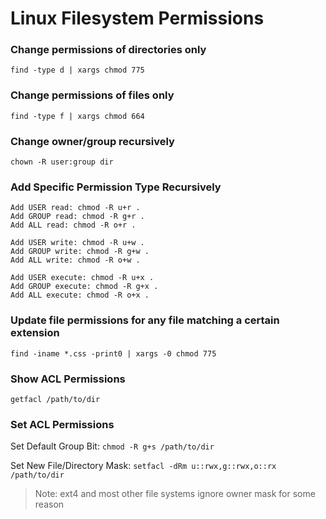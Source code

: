 # Linux Filesystem Permissions

### Change permissions of directories only
```
find -type d | xargs chmod 775
```

### Change permissions of files only
```
find -type f | xargs chmod 664
```

### Change owner/group recursively
```
chown -R user:group dir
```

### Add Specific Permission Type Recursively
```
Add USER read: chmod -R u+r .
Add GROUP read: chmod -R g+r .
Add ALL read: chmod -R o+r .

Add USER write: chmod -R u+w .
Add GROUP write: chmod -R g+w .
Add ALL write: chmod -R o+w .

Add USER execute: chmod -R u+x .
Add GROUP execute: chmod -R g+x .
Add ALL execute: chmod -R o+x .
```

### Update file permissions for any file matching a certain extension
```
find -iname *.css -print0 | xargs -0 chmod 775
```




### Show ACL Permissions
```
getfacl /path/to/dir
```

### Set ACL Permissions

Set Default Group Bit: `chmod -R g+s /path/to/dir`

Set New File/Directory Mask: `setfacl -dRm u::rwx,g::rwx,o::rx /path/to/dir`

> Note: ext4 and most other file systems ignore owner mask for some reason